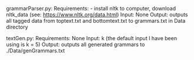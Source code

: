 grammarParser.py:
    Requirements:
        - install nltk to computer, download nltk_data (see: https://www.nltk.org/data.html)
    Input: None
    Output: outputs all tagged data from toptext.txt and bottomtext.txt to grammars.txt in Data directory

textGen.py:
    Requirements: None
    Input: k (the default input I have been using is k = 5)
    Output: outputs all generated grammars to ./Data/genGrammars.txt
